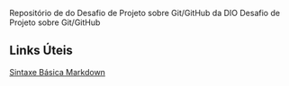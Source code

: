 Repositório de do Desafio de Projeto sobre Git/GitHub da DIO 
Desafio de  Projeto sobre Git/GitHub 

## Links Úteis
[Sintaxe Básica Markdown](https://www.markdownguide.org/basic-syntax/)
